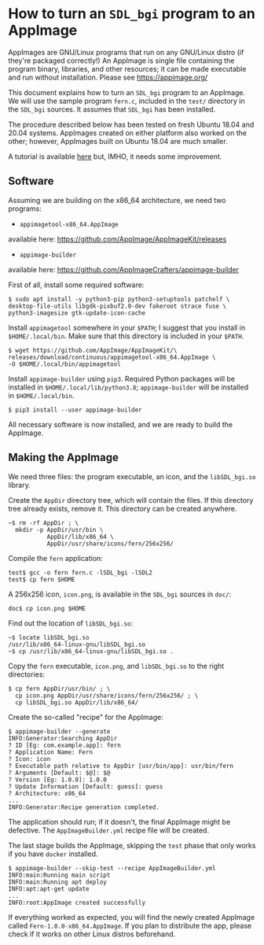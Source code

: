 <!--

  Convert this file with:

  pandoc -V urlcolor=blue howto_AppImage.md -o howto_AppImage.pdf

-->


# How to turn an `SDL_bgi` program to an AppImage

AppImages are GNU/Linux programs that run on any GNU/Linux distro (if
they're packaged correctly!) An AppImage is single file containing the
program binary, libraries, and other resources; it can be made
executable and run without installation. Please see
<https://appimage.org/>

This document explains how to turn an `SDL_bgi` program to an
AppImage. We will use the sample program `fern.c`, included in
the `test/` directory in the `SDL_bgi` sources. It assumes that
`SDL_bgi` has been installed.

The procedure described below has been tested on fresh Ubuntu 18.04
and 20.04 systems. AppImages created on either platform also worked on
the other; however, AppImages built on Ubuntu 18.04 are much smaller.

A tutorial is available [here](
https://appimage-builder.readthedocs.io/en/latest/intro/tutorial.html)
but, IMHO, it needs some improvement.


## Software

Assuming we are building on the x86_64 architecture, we need two
programs:

- `appimagetool-x86_64.AppImage`

available here:
<https://github.com/AppImage/AppImageKit/releases>

- `appimage-builder`

available here:
<https://github.com/AppImageCrafters/appimage-builder>

First of all, install some required software:

````
$ sudo apt install -y python3-pip python3-setuptools patchelf \
desktop-file-utils libgdk-pixbuf2.0-dev fakeroot strace fuse \
python3-imagesize gtk-update-icon-cache
````

Install `appimagetool` somewhere in your `$PATH`; I suggest that you
install in `$HOME/.local/bin`. Make sure that this directory is
included in your `$PATH`.

````
$ wget https://github.com/AppImage/AppImageKit/\
releases/download/continuous/appimagetool-x86_64.AppImage \
-O $HOME/.local/bin/appimagetool
````

Install `appimage-builder` using `pip3`. Required Python packages will
be installed in `$HOME/.local/lib/python3.8`; `appimage-builder` will
be installed in `$HOME/.local/bin`.

````
$ pip3 install --user appimage-builder
````

All necessary software is now installed, and we are ready to build the
AppImage.


## Making the AppImage

We need three files: the program executable, an icon, and the
`libSDL_bgi.so` library.

Create the `AppDir` directory tree, which will contain the files. If
this directory tree already exists, remove it. This directory can be
created anywhere.

````
~$ rm -rf AppDir ; \
  mkdir -p AppDir/usr/bin \
           AppDir/lib/x86_64 \
           AppDir/usr/share/icons/fern/256x256/
````

Compile the `fern` application:

````
test$ gcc -o fern fern.c -lSDL_bgi -lSDL2
test$ cp fern $HOME
````

A 256x256 icon, `icon.png`, is available in the `SDL_bgi` sources in
`doc/`:

````
doc$ cp icon.png $HOME
````

Find out the location of `libSDL_bgi.so`:

````
~$ locate libSDL_bgi.so
/usr/lib/x86_64-linux-gnu/libSDL_bgi.so
~$ cp /usr/lib/x86_64-linux-gnu/libSDL_bgi.so .
````

Copy the `fern` executable, `icon.png`, and `libSDL_bgi.so` to the right
directories:

````
$ cp fern AppDir/usr/bin/ ; \
  cp icon.png AppDir/usr/share/icons/fern/256x256/ ; \
  cp libSDL_bgi.so AppDir/lib/x86_64/
````

Create the so-called "recipe" for the AppImage:

````
$ appimage-builder --generate
INFO:Generator:Searching AppDir
? ID [Eg: com.example.app]: fern
? Application Name: Fern
? Icon: icon
? Executable path relative to AppDir [usr/bin/app]: usr/bin/fern
? Arguments [Default: $@]: $@
? Version [Eg: 1.0.0]: 1.0.0
? Update Information [Default: guess]: guess
? Architecture: x86_64
...
INFO:Generator:Recipe generation completed.
````

The application should run; if it doesn't, the final AppImage might be
defective. The `AppImageBuilder.yml` recipe file will be created.

The last stage builds the AppImage, skipping the `test` phase that
only works if you have `docker` installed.

````
$ appimage-builder --skip-test --recipe AppImageBuilder.yml
INFO:main:Running main script
INFO:main:Running apt deploy
INFO:apt:apt-get update
...
INFO:root:AppImage created successfully
````

If everything worked as expected, you will find the newly created
AppImage called `Fern-1.0.0-x86_64.AppImage`. If you plan to
distribute the app, please check if it works on other Linux distros
beforehand.

